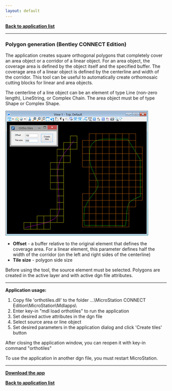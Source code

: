 ```yaml
---
layout: default
---
```


[**Back to application list**](../)

---

### Polygon generation (Bentley CONNECT Edition)

The application creates square orthogonal polygons that completely cover an area object or a corridor of a linear object. For an area object, the coverage area is defined by the object itself and the specified buffer. The coverage area of a linear object is defined by the centerline and width of the corridor. This tool can be useful to automatically create orthomosaic cutting blocks for linear and area objects.

The centerline of a line object can be an element of type Line (non-zero length), LineString, or Complex Chain. The area object must be of type Shape or Complex Shape.

![](./images/orthotiles.jpg)

*  **Offset** - a buffer relative to the original element that defines the coverage area. For a linear element, this parameter defines half the width of the corridor (on the left and right sides of the centerline)
*  **Tile size** - polygon side size

Before using the tool, the source element must be selected. Polygons are created in the active layer and with active dgn file attributes.

---

**Application usage:**

1.	Copy file 'orthotiles.dll' to the folder …\MicroStation CONNECT Edition\MicroStation\Mdlapps\
2.	Enter key-in "mdl load orthotiles" to run the application
3.	Set desired active attributes in the dgn file
4.	Select source area or line object
5.	Set desired parameters in the application dialog and click 'Create tiles' button

After closing the application window, you can reopen it with key-in command "orthotiles"

To use the application in another dgn file, you must restart MicroStation.
	
---

[**Download the app**](https://github.com/DenisAntoshkin/Applications/releases/download/OrthoTiles/OrthoTiles.zip)

[**Back to application list**](../)